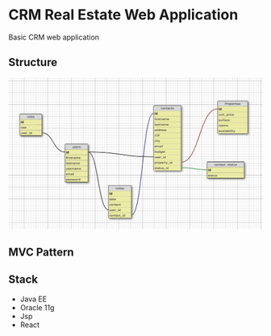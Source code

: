 # CRM Real Estate Web Application
Basic CRM web application

## Structure
![DB Schema](DB%20Schema.png)

## MVC Pattern

## Stack
- Java EE
- Oracle 11g
- Jsp
- React